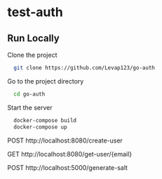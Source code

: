 
# test-auth




## Run Locally

Clone the project

```bash
  git clone https://github.com/Levap123/go-auth
```

Go to the project directory

```bash
  cd go-auth
```

Start the server

```bash
  docker-compose build
  docker-compose up
```
POST http://localhost:8080/create-user 


GET http://localhost:8080/get-user/{email}


POST http://localhost:5000/generate-salt


